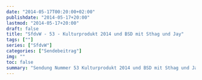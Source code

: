 ```yaml
---
date: "2014-05-17T00:20:00+02:00"
publishdate: "2014-05-17+20:00"
lastmod: "2014-05-17+20:00"
draft: false
title: "SfdvW - 53 - Kulturprodukt 2014 und BSD mit Sthag und Jay"
tags: [""]
series: ["SfdvW"]
categories: ["Sendebeitrag"]
img: ""
toc: false
summary: "Sendung Nummer 53 Kulturprodukt 2014 und BSD mit Sthag und Jay"
---
```


<div id="example"></div>
<script src="https://cdn.podlove.org/web-player/embed.js"></script>
<script>
  podlovePlayer('#example', '/blog/sfdvw53.json');
</script>
